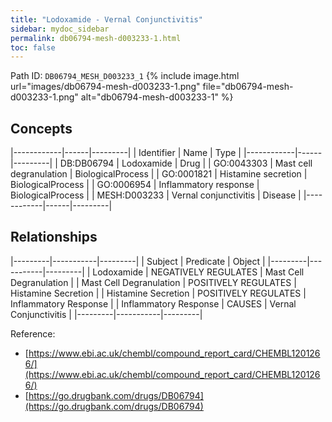 ```yaml
---
title: "Lodoxamide - Vernal Conjunctivitis"
sidebar: mydoc_sidebar
permalink: db06794-mesh-d003233-1.html
toc: false 
---
```



Path ID: `DB06794_MESH_D003233_1`
{% include image.html url="images/db06794-mesh-d003233-1.png" file="db06794-mesh-d003233-1.png" alt="db06794-mesh-d003233-1" %}

## Concepts

|------------|------|---------|
| Identifier | Name | Type    |
|------------|------|---------|
| DB:DB06794 | Lodoxamide | Drug |
| GO:0043303 | Mast cell degranulation | BiologicalProcess |
| GO:0001821 | Histamine secretion | BiologicalProcess |
| GO:0006954 | Inflammatory response | BiologicalProcess |
| MESH:D003233 | Vernal conjunctivitis | Disease |
|------------|------|---------|

## Relationships

|---------|-----------|---------|
| Subject | Predicate | Object  |
|---------|-----------|---------|
| Lodoxamide | NEGATIVELY REGULATES | Mast Cell Degranulation |
| Mast Cell Degranulation | POSITIVELY REGULATES | Histamine Secretion |
| Histamine Secretion | POSITIVELY REGULATES | Inflammatory Response |
| Inflammatory Response | CAUSES | Vernal Conjunctivitis |
|---------|-----------|---------|

Reference: 
  - [https://www.ebi.ac.uk/chembl/compound_report_card/CHEMBL1201266/](https://www.ebi.ac.uk/chembl/compound_report_card/CHEMBL1201266/)
  - [https://go.drugbank.com/drugs/DB06794](https://go.drugbank.com/drugs/DB06794)
